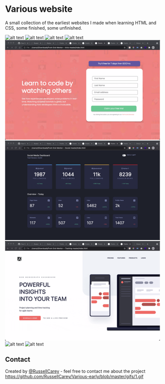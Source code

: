 # Various website
A small collection of the earliest websites I made when learning HTML and CSS, some finished, some unfinished.

![alt text](https://github.com/RussellCarey/Various-early/blob/master/gifs/1.gif)
![alt text](https://github.com/RussellCarey/Various-early/blob/master/gifs/2.gif)
![alt text](https://github.com/RussellCarey/Various-early/blob/master/gifs/3.gif)
![alt text](https://github.com/RussellCarey/Various-early/blob/master/gifs/4.gif)
![alt text](https://github.com/RussellCarey/Various-early/blob/master/gifs/5.gif)
![alt text](https://github.com/RussellCarey/Various-early/blob/master/gifs/6.gif)
![alt text](https://github.com/RussellCarey/Various-early/blob/master/gifs/7.gif)
![alt text](https://github.com/RussellCarey/Various-early/blob/master/gifs/8.gif)
![alt text](https://github.com/RussellCarey/Various-early/blob/master/gifs/9.gif)


## Contact
Created by [@RussellCarey](https://twitter.com/russellcareyy) - feel free to contact me about the project
https://github.com/RussellCarey/Various-early/blob/master/gifs/1.gif
